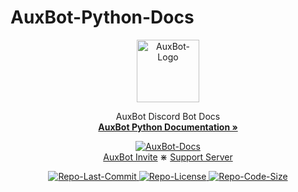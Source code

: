 # AuxBot-Python-Docs

<div>
    <p align="center">
        <a href="https://www.auxbot.xyz">
        <img src="https://i.imgur.com/ABXJwrF.png" alt="AuxBot-Logo" width="100" height="100">
        </a>
    </p>
</div>
<div>
    <p align="center">
    AuxBot Discord Bot Docs
    <br>
    <a href="https://auxbot-python.readthedocs.io/"><strong>AuxBot Python Documentation »</strong></a>
    <p align="center">
    <a href="https://www.auxbot.xyz">
        <img src="https://readthedocs.org/projects/auxbot-python/badge/?version=latest" alt="AuxBot-Docs">
    </a>
    <br>
    <a href="https://www.auxbot.xyz/invite">AuxBot Invite</a>
    ⋇
    <a href="https://www.auxbot.xyz/support">Support Server</a>
    </p>
</div>
<div>
    <p align="center">
        <a href="https://github.com/Auxtal/AuxBot-Python-Docs">
            <img src="https://img.shields.io/github/last-commit/Auxtal/AuxBot-Python-Docs?color=purple&label=Last%20Commit&logo=GitHub&logoColor=white" alt="Repo-Last-Commit">
        </a>
        <a href="https://github.com/Auxtal/AuxBot-Python-Docs">
            <img src="https://img.shields.io/github/license/Auxtal/AuxBot-Python-Docs?color=orange&label=License&logo=GitHub" alt="Repo-License">
        </a>
        <a href="https://github.com/Auxtal/AuxBot-Python-Docs">
            <img src="https://img.shields.io/github/repo-size/Auxtal/AuxBot-Python-Docs?color=blue&label=Repo%20Size&logo=GitHub&logoColor=white" alt="Repo-Code-Size">
        </a>
    </p>
</div>

